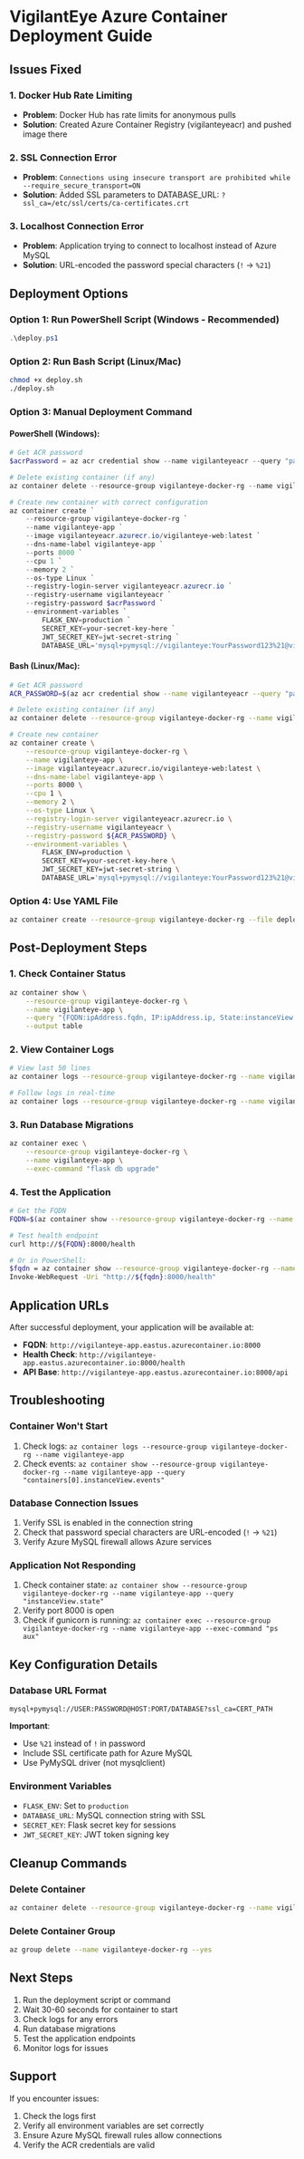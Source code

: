# VigilantEye Azure Container Deployment Guide

## Issues Fixed

### 1. **Docker Hub Rate Limiting**
   - **Problem**: Docker Hub has rate limits for anonymous pulls
   - **Solution**: Created Azure Container Registry (vigilanteyeacr) and pushed image there

### 2. **SSL Connection Error** 
   - **Problem**: `Connections using insecure transport are prohibited while --require_secure_transport=ON`
   - **Solution**: Added SSL parameters to DATABASE_URL: `?ssl_ca=/etc/ssl/certs/ca-certificates.crt`

### 3. **Localhost Connection Error**
   - **Problem**: Application trying to connect to localhost instead of Azure MySQL
   - **Solution**: URL-encoded the password special characters (`!` → `%21`)

## Deployment Options

### Option 1: Run PowerShell Script (Windows - Recommended)
```powershell
.\deploy.ps1
```

### Option 2: Run Bash Script (Linux/Mac)
```bash
chmod +x deploy.sh
./deploy.sh
```

### Option 3: Manual Deployment Command

#### PowerShell (Windows):
```powershell
# Get ACR password
$acrPassword = az acr credential show --name vigilanteyeacr --query "passwords[0].value" -o tsv

# Delete existing container (if any)
az container delete --resource-group vigilanteye-docker-rg --name vigilanteye-app --yes

# Create new container with correct configuration
az container create `
    --resource-group vigilanteye-docker-rg `
    --name vigilanteye-app `
    --image vigilanteyeacr.azurecr.io/vigilanteye-web:latest `
    --dns-name-label vigilanteye-app `
    --ports 8000 `
    --cpu 1 `
    --memory 2 `
    --os-type Linux `
    --registry-login-server vigilanteyeacr.azurecr.io `
    --registry-username vigilanteyeacr `
    --registry-password $acrPassword `
    --environment-variables `
        FLASK_ENV=production `
        SECRET_KEY=your-secret-key-here `
        JWT_SECRET_KEY=jwt-secret-string `
        DATABASE_URL='mysql+pymysql://vigilanteye:YourPassword123%21@vigilanteye-mysql.mysql.database.azure.com:3306/flaskapi?ssl_ca=/etc/ssl/certs/ca-certificates.crt'
```

#### Bash (Linux/Mac):
```bash
# Get ACR password
ACR_PASSWORD=$(az acr credential show --name vigilanteyeacr --query "passwords[0].value" -o tsv)

# Delete existing container (if any)
az container delete --resource-group vigilanteye-docker-rg --name vigilanteye-app --yes

# Create new container
az container create \
    --resource-group vigilanteye-docker-rg \
    --name vigilanteye-app \
    --image vigilanteyeacr.azurecr.io/vigilanteye-web:latest \
    --dns-name-label vigilanteye-app \
    --ports 8000 \
    --cpu 1 \
    --memory 2 \
    --os-type Linux \
    --registry-login-server vigilanteyeacr.azurecr.io \
    --registry-username vigilanteyeacr \
    --registry-password ${ACR_PASSWORD} \
    --environment-variables \
        FLASK_ENV=production \
        SECRET_KEY=your-secret-key-here \
        JWT_SECRET_KEY=jwt-secret-string \
        DATABASE_URL='mysql+pymysql://vigilanteye:YourPassword123%21@vigilanteye-mysql.mysql.database.azure.com:3306/flaskapi?ssl_ca=/etc/ssl/certs/ca-certificates.crt'
```

### Option 4: Use YAML File
```bash
az container create --resource-group vigilanteye-docker-rg --file deploy-container.yaml
```

## Post-Deployment Steps

### 1. Check Container Status
```bash
az container show \
    --resource-group vigilanteye-docker-rg \
    --name vigilanteye-app \
    --query "{FQDN:ipAddress.fqdn, IP:ipAddress.ip, State:instanceView.state}" \
    --output table
```

### 2. View Container Logs
```bash
# View last 50 lines
az container logs --resource-group vigilanteye-docker-rg --name vigilanteye-app --tail 50

# Follow logs in real-time
az container logs --resource-group vigilanteye-docker-rg --name vigilanteye-app --follow
```

### 3. Run Database Migrations
```bash
az container exec \
    --resource-group vigilanteye-docker-rg \
    --name vigilanteye-app \
    --exec-command "flask db upgrade"
```

### 4. Test the Application
```bash
# Get the FQDN
FQDN=$(az container show --resource-group vigilanteye-docker-rg --name vigilanteye-app --query "ipAddress.fqdn" -o tsv)

# Test health endpoint
curl http://${FQDN}:8000/health

# Or in PowerShell:
$fqdn = az container show --resource-group vigilanteye-docker-rg --name vigilanteye-app --query "ipAddress.fqdn" -o tsv
Invoke-WebRequest -Uri "http://${fqdn}:8000/health"
```

## Application URLs

After successful deployment, your application will be available at:
- **FQDN**: `http://vigilanteye-app.eastus.azurecontainer.io:8000`
- **Health Check**: `http://vigilanteye-app.eastus.azurecontainer.io:8000/health`
- **API Base**: `http://vigilanteye-app.eastus.azurecontainer.io:8000/api`

## Troubleshooting

### Container Won't Start
1. Check logs: `az container logs --resource-group vigilanteye-docker-rg --name vigilanteye-app`
2. Check events: `az container show --resource-group vigilanteye-docker-rg --name vigilanteye-app --query "containers[0].instanceView.events"`

### Database Connection Issues
1. Verify SSL is enabled in the connection string
2. Check that password special characters are URL-encoded (`!` → `%21`)
3. Verify Azure MySQL firewall allows Azure services

### Application Not Responding
1. Check container state: `az container show --resource-group vigilanteye-docker-rg --name vigilanteye-app --query "instanceView.state"`
2. Verify port 8000 is open
3. Check if gunicorn is running: `az container exec --resource-group vigilanteye-docker-rg --name vigilanteye-app --exec-command "ps aux"`

## Key Configuration Details

### Database URL Format
```
mysql+pymysql://USER:PASSWORD@HOST:PORT/DATABASE?ssl_ca=CERT_PATH
```

**Important**: 
- Use `%21` instead of `!` in password
- Include SSL certificate path for Azure MySQL
- Use PyMySQL driver (not mysqlclient)

### Environment Variables
- `FLASK_ENV`: Set to `production`
- `DATABASE_URL`: MySQL connection string with SSL
- `SECRET_KEY`: Flask secret key for sessions
- `JWT_SECRET_KEY`: JWT token signing key

## Cleanup Commands

### Delete Container
```bash
az container delete --resource-group vigilanteye-docker-rg --name vigilanteye-app --yes
```

### Delete Container Group
```bash
az group delete --name vigilanteye-docker-rg --yes
```

## Next Steps

1. Run the deployment script or command
2. Wait 30-60 seconds for container to start
3. Check logs for any errors
4. Run database migrations
5. Test the application endpoints
6. Monitor logs for issues

## Support

If you encounter issues:
1. Check the logs first
2. Verify all environment variables are set correctly  
3. Ensure Azure MySQL firewall rules allow connections
4. Verify the ACR credentials are valid
